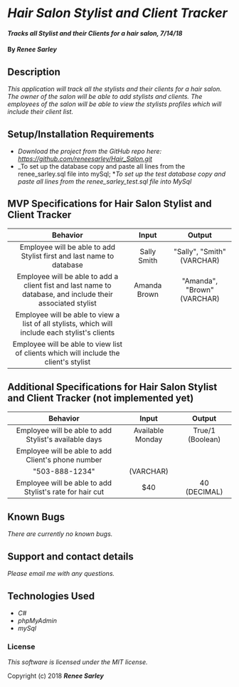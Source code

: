 # _Hair Salon Stylist and Client Tracker_

#### _Tracks all Stylist and their Clients for a hair salon, 7/14/18_

#### By _**Renee Sarley**_

## Description

_This application will track all the stylists and their clients for a hair salon. The owner of the salon will be able to add stylists and clients. The employees of the salon will be able to view the stylists profiles which will include their client list._


## Setup/Installation Requirements

* _Download the project from the GitHub repo here: https://github.com/reneesarley/Hair_Salon.git_
* _To set up the database copy and paste all lines from the renee_sarley.sql file into mySql;
*_To set up the test database copy and paste all lines from the renee_sarley_test.sql file into MySql_

## MVP Specifications for Hair Salon Stylist and Client Tracker

|Behavior  |     Input     | Output|
|:----------:|:-------------:|:------:|
| Employee will be able to add Stylist first and last name to database| Sally Smith |  "Sally", "Smith" (VARCHAR) |
| Employee will be able to add a client fist and last name to database, and include their associated stylist| Amanda Brown |  "Amanda", "Brown" (VARCHAR) |
| Employee will be able to view a list of all stylists, which will include each stylist's clients|  |  |
| Employee will be able to view list of clients which will include the client's stylist|  |  |

## Additional Specifications for Hair Salon Stylist and Client Tracker (not implemented yet)
|Behavior  |     Input     | Output|
|:----------:|:-------------:|:------:|
| Employee will be able to add Stylist's available days | Available Monday | True/1 (Boolean)|
| Employee will be able to add Client's phone number |
"503-888-1234" |  (VARCHAR) |
| Employee will be able to add Stylist's rate for hair cut| $40 | 40 (DECIMAL) |

## Known Bugs

_There are currently no known bugs._

## Support and contact details

_Please email me with any questions._

## Technologies Used

* _C#_
* _phpMyAdmin_
* _mySql_

### License

*This software is licensed under the MIT license.*

Copyright (c) 2018 **_Renee Sarley_**
